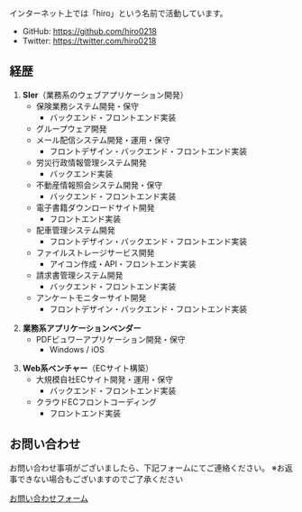 インターネット上では「hiro」という名前で活動しています。

- GitHub: https://github.com/hiro0218
- Twitter: https://twitter.com/hiro0218

## 経歴

1. **SIer**（業務系のウェブアプリケーション開発）
    - 保険業務システム開発・保守
        - バックエンド・フロントエンド実装
    - グループウェア開発
    - メール配信システム開発・運用・保守
        - フロントデザイン・バックエンド・フロントエンド実装
    - 労災行政情報管理システム開発
        - バックエンド実装
    - 不動産情報照会システム開発・保守
        - バックエンド・フロントエンド実装
    - 電子書籍ダウンロードサイト開発
        - フロントエンド実装
    - 配車管理システム開発
        - フロントデザイン・バックエンド・フロントエンド実装
    - ファイルストレージサービス開発
        - アイコン作成・API・フロントエンド実装
    - 請求書管理システム開発
        - バックエンド・フロントエンド実装
    - アンケートモニターサイト開発
        - フロントデザイン・バックエンド・フロントエンド実装
<!-- <del datetime="2015-03-20T12:27:44+00:00"></del> -->
2. **業務系アプリケーションベンダー**
    - PDFビュワーアプリケーション開発・保守
        - Windows / iOS
<!-- <del datetime="2016-12-31T12:27:44+00:00"></del> -->
3. **Web系ベンチャー**（ECサイト構築）
    - 大規模自社ECサイト開発・運用・保守
        - バックエンド・フロントエンド実装
    - クラウドECフロントコーディング
        - フロントエンド実装

## お問い合わせ

お問い合わせ事項がございましたら、下記フォームにてご連絡ください。
※お返事できない場合もございますのでご了承ください

[お問い合わせフォーム](https://goo.gl/forms/9l1uAOVef8Wp3IFC2)

